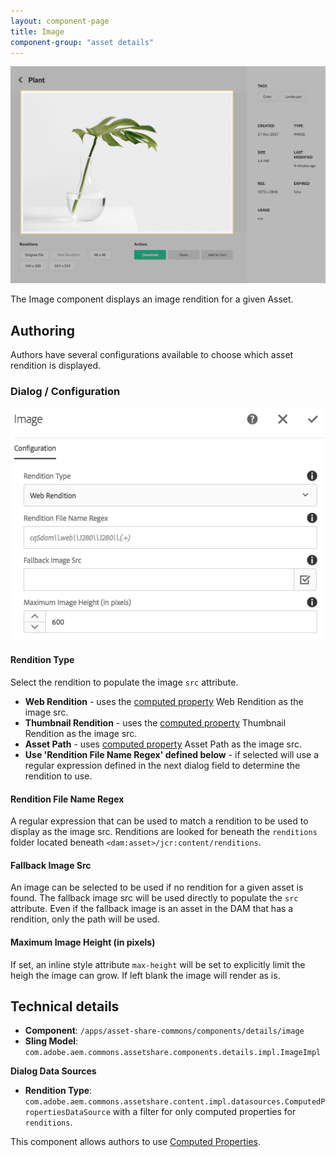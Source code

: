 ```yaml
---
layout: component-page
title: Image
component-group: "asset details"
---
```


![Image component - Center](./images/main.png)

The Image component displays an image rendition for a given Asset.

## Authoring

Authors have several configurations available to choose which asset rendition is displayed.

### Dialog / Configuration

![Image dialog](./images/dialog.png)

#### Rendition Type

Select the rendition to populate the image `src` attribute.

* **Web Rendition** - uses the [computed property](../computed-properties/) Web Rendition as the image src.
* **Thumbnail Rendition** - uses the [computed property](../computed-properties/) Thumbnail Rendition as the image src.
* **Asset Path** - uses [computed property](../computed-properties/) Asset Path as the image src.
* **Use 'Rendition File Name Regex' defined below** - if selected will use a regular expression defined in the next dialog field to determine the rendition to use.

#### Rendition File Name Regex

A regular expression that can be used to match a rendition to be used to display as the image src. Renditions are looked for beneath the `renditions` folder located beneath `<dam:asset>/jcr:content/renditions`.

#### Fallback Image Src

An image can be selected to be used if no rendition for a given asset is found. The fallback image src will be used directly to populate the `src` attribute. Even if the fallback image is an asset in the DAM that has a rendition, only the path will be used.

#### Maximum Image Height (in pixels)

If set, an inline style attribute `max-height` will be set to explicitly limit the heigh the image can grow. If left blank the image will render as is.

## Technical details

* **Component**: `/apps/asset-share-commons/components/details/image`
* **Sling Model**: `com.adobe.aem.commons.assetshare.components.details.impl.ImageImpl`

**Dialog Data Sources**

* **Rendition Type**: `com.adobe.aem.commons.assetshare.content.impl.datasources.ComputedPropertiesDataSource` with a filter for only computed properties for `renditions`.

This component allows authors to use [Computed Properties](../computed-properties.html).